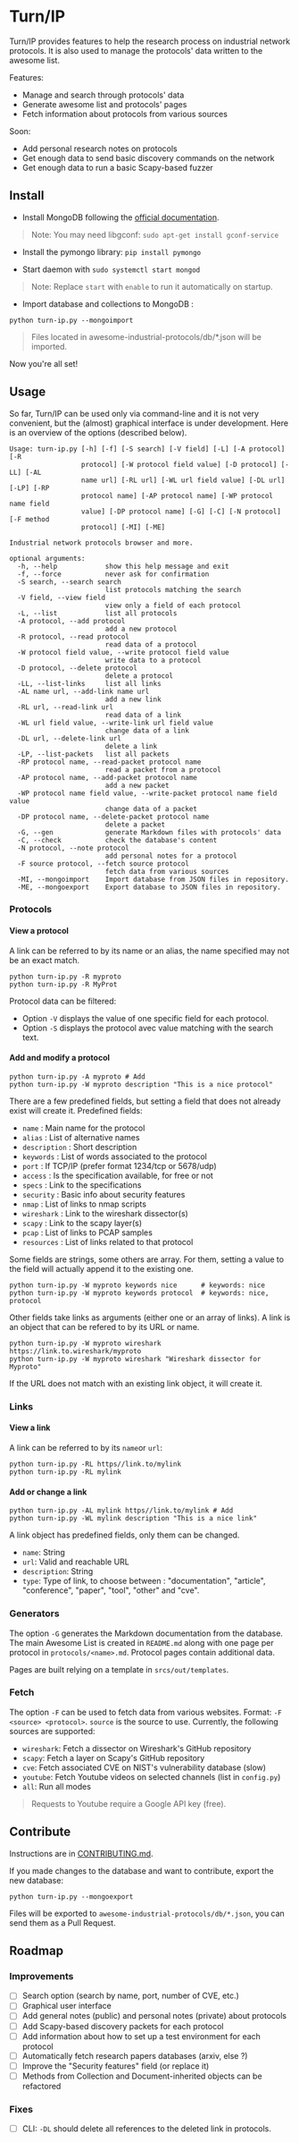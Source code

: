 Turn/IP
=======

Turn/IP provides features to help the research process on industrial network
protocols. It is also used to manage the protocols' data written to the awesome
list.

Features:
- Manage and search through protocols' data
- Generate awesome list and protocols' pages
- Fetch information about protocols from various sources

Soon:
- Add personal research notes on protocols
- Get enough data to send basic discovery commands on the network
- Get enough data to run a basic Scapy-based fuzzer

Install
-------

* Install MongoDB following the [official
  documentation](https://www.mongodb.com/docs/manual/installation/).

> Note: You may need libgconf: `sudo apt-get install gconf-service`

* Install the pymongo library: `pip install pymongo`

* Start daemon with `sudo systemctl start mongod`

> Note: Replace `start` with `enable` to run it automatically on startup.

* Import database and collections to MongoDB :

```
python turn-ip.py --mongoimport
```

> Files located in awesome-industrial-protocols/db/*.json will be imported.

Now you're all set!

Usage
-----

So far, Turn/IP can be used only via command-line and it is not very convenient,
but the (almost) graphical interface is under development. Here is an overview
of the options (described below).

```
Usage: turn-ip.py [-h] [-f] [-S search] [-V field] [-L] [-A protocol] [-R
                  protocol] [-W protocol field value] [-D protocol] [-LL] [-AL
                  name url] [-RL url] [-WL url field value] [-DL url] [-LP] [-RP
                  protocol name] [-AP protocol name] [-WP protocol name field
                  value] [-DP protocol name] [-G] [-C] [-N protocol] [-F method
                  protocol] [-MI] [-ME]

Industrial network protocols browser and more.

optional arguments:
  -h, --help            show this help message and exit
  -f, --force           never ask for confirmation
  -S search, --search search
                        list protocols matching the search
  -V field, --view field
                        view only a field of each protocol
  -L, --list            list all protocols
  -A protocol, --add protocol
                        add a new protocol
  -R protocol, --read protocol
                        read data of a protocol
  -W protocol field value, --write protocol field value
                        write data to a protocol
  -D protocol, --delete protocol
                        delete a protocol
  -LL, --list-links     list all links
  -AL name url, --add-link name url
                        add a new link
  -RL url, --read-link url
                        read data of a link
  -WL url field value, --write-link url field value
                        change data of a link
  -DL url, --delete-link url
                        delete a link
  -LP, --list-packets   list all packets
  -RP protocol name, --read-packet protocol name
                        read a packet from a protocol
  -AP protocol name, --add-packet protocol name
                        add a new packet
  -WP protocol name field value, --write-packet protocol name field value
                        change data of a packet
  -DP protocol name, --delete-packet protocol name
                        delete a packet
  -G, --gen             generate Markdown files with protocols' data
  -C, --check           check the database's content
  -N protocol, --note protocol
                        add personal notes for a protocol
  -F source protocol, --fetch source protocol
                        fetch data from various sources
  -MI, --mongoimport    Import database from JSON files in repository.
  -ME, --mongoexport    Export database to JSON files in repository.
```

### Protocols

#### View a protocol

A link can be referred to by its name or an alias, the name specified may not be
an exact match.

```
python turn-ip.py -R myproto
python turn-ip.py -R MyProt
```

Protocol data can be filtered:

- Option `-V` displays the value of one specific field for each protocol.
- Option `-S` displays the protocol avec value matching with the search text.

#### Add and modify a protocol

```
python turn-ip.py -A myproto # Add
python turn-ip.py -W myproto description "This is a nice protocol"
```

There are a few predefined fields, but setting a field that does not already
exist will create it. Predefined fields:
- `name` : Main name for the protocol
- `alias` : List of alternative names
- `description` : Short description
- `keywords` : List of words associated to the protocol
- `port` : If TCP/IP (prefer format 1234/tcp or 5678/udp)
- `access` : Is the specification available, for free or not
- `specs` : Link to the specifications
- `security` : Basic info about security features
- `nmap` : List of links to nmap scripts
- `wireshark` : Link to the wireshark dissector(s)
- `scapy` : Link to the scapy layer(s)
- `pcap` : List of links to PCAP samples
- `resources` : List of links related to that protocol


Some fields are strings, some others are array. For them, setting a value to the
field will actually append it to the existing one.

```
python turn-ip.py -W myproto keywords nice      # keywords: nice
python turn-ip.py -W myproto keywords protocol  # keywords: nice, protocol
```

Other fields take links as arguments (either one or an array of links). A link
is an object that can be refered to by its URL or name.

```
python turn-ip.py -W myproto wireshark https://link.to.wireshark/myproto
python turn-ip.py -W myproto wireshark "Wireshark dissector for Myproto"
```

If the URL does not match with an existing link object, it will create it.

### Links

#### View a link

A link can be referred to by its `name`or `url`:

```
python turn-ip.py -RL https//link.to/mylink
python turn-ip.py -RL mylink
```

#### Add or change a link

```
python turn-ip.py -AL mylink https//link.to/mylink # Add
python turn-ip.py -WL mylink description "This is a nice link"
```

A link object has predefined fields, only them can be changed.

- `name`: String
- `url`: Valid and reachable URL
- `description`: String
- `type`: Type of link, to choose between : "documentation", "article",
  "conference", "paper", "tool", "other" and "cve".

### Generators

The option `-G` generates the Markdown documentation from the database.  The
main Awesome List is created in `README.md` along with one page per protocol in
`protocols/<name>.md`. Protocol pages contain additional data.

Pages are built relying on a template in `srcs/out/templates`.

### Fetch

The option `-F` can be used to fetch data from various websites. Format:
`-F <source> <protocol>`. `source` is the source to use. Currently, the
following sources are supported:

- `wireshark`: Fetch a dissector on Wireshark's GitHub repository
- `scapy`: Fetch a layer on Scapy's GitHub repository
- `cve`: Fetch associated CVE on NIST's vulnerability database (slow)
- `youtube`: Fetch Youtube videos on selected channels (list in `config.py`)
- `all`: Run all modes

> Requests to Youtube require a Google API key (free).

Contribute
----------

Instructions are in [CONTRIBUTING.md](../CONTRIBUTING.md).

If you made changes to the database and want to contribute, export the new
database:

```
python turn-ip.py --mongoexport
```

Files will be exported to `awesome-industrial-protocols/db/*.json`, you can send
them as a Pull Request.

Roadmap
-------

### Improvements

* [ ] Search option (search by name, port, number of CVE, etc.)
* [ ] Graphical user interface
* [ ] Add general notes (public) and personal notes (private) about protocols
* [ ] Add Scapy-based discovery packets for each protocol
* [ ] Add information about how to set up a test environment for each protocol
* [ ] Automatically fetch research papers databases (arxiv, else ?)
* [ ] Improve the "Security features" field (or replace it)
* [ ] Methods from Collection and Document-inherited objects can be refactored

### Fixes

* [ ] CLI: `-DL` should delete all references to the deleted link in protocols.
